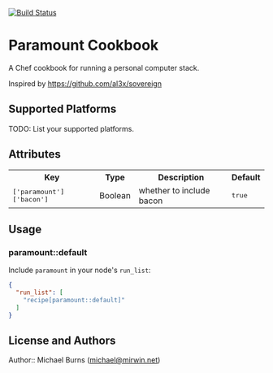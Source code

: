 [![Build Status](https://travis-ci.org/mburns/paramount.svg?branch=master)](https://travis-ci.org/mburns/paramount)

# Paramount Cookbook

A Chef cookbook for running a personal computer stack.

Inspired by https://github.com/al3x/sovereign

## Supported Platforms

TODO: List your supported platforms.

## Attributes

<table>
  <tr>
    <th>Key</th>
    <th>Type</th>
    <th>Description</th>
    <th>Default</th>
  </tr>
  <tr>
    <td><tt>['paramount']['bacon']</tt></td>
    <td>Boolean</td>
    <td>whether to include bacon</td>
    <td><tt>true</tt></td>
  </tr>
</table>

## Usage

### paramount::default

Include `paramount` in your node's `run_list`:

```json
{
  "run_list": [
    "recipe[paramount::default]"
  ]
}
```

## License and Authors

Author:: Michael Burns (michael@mirwin.net)
